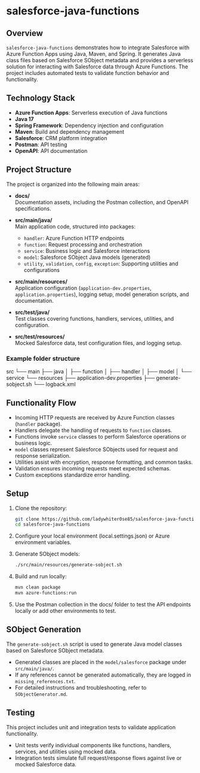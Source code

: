 # salesforce-java-functions

## Overview

`salesforce-java-functions` demonstrates how to integrate Salesforce with Azure Function Apps using Java, Maven, and Spring. It generates Java class files based on Salesforce SObject metadata and provides a serverless solution for interacting with Salesforce data through Azure Functions. The project includes automated tests to validate function behavior and functionality.

## Technology Stack

- **Azure Function Apps**: Serverless execution of Java functions
- **Java 17**
- **Spring Framework**: Dependency injection and configuration
- **Maven**: Build and dependency management
- **Salesforce**: CRM platform integration
- **Postman**: API testing
- **OpenAPI**: API documentation

## Project Structure

The project is organized into the following main areas:

- **docs/**  
  Documentation assets, including the Postman collection, and OpenAPI specifications.

- **src/main/java/**  
  Main application code, structured into packages:
    - `handler`: Azure Function HTTP endpoints
    - `function`: Request processing and orchestration
    - `service`: Business logic and Salesforce interactions
    - `model`: Salesforce SObject Java models (generated)
    - `utility`, `validation`, `config`, `exception`: Supporting utilities and configurations

- **src/main/resources/**  
  Application configuration (`application-dev.properties`, `application.properties`), logging setup, model generation scripts, and documentation.

- **src/test/java/**  
  Test classes covering functions, handlers, services, utilities, and configuration.

- **src/test/resources/**  
  Mocked Salesforce data, test configuration files, and logging setup.

### Example folder structure

src └── main ├── java │ ├── function │ ├── handler │ ├── model │ └── service └── resources ├── application-dev.properties ├── generate-sobject.sh └── logback.xml

## Functionality Flow

- Incoming HTTP requests are received by Azure Function classes (`handler` package).
- Handlers delegate the handling of requests to `function` classes.
- Functions invoke `service` classes to perform Salesforce operations or business logic.
- `model` classes represent Salesforce SObjects used for request and response serialization.
- Utilities assist with encryption, response formatting, and common tasks.
- Validation ensures incoming requests meet expected schemas.
- Custom exceptions standardize error handling.

## Setup

1. Clone the repository:

    ```bash
    git clone https://github.com/ladywhiter0se85/salesforce-java-functions.git
    cd salesforce-java-functions
    ```

2. Configure your local environment (local.settings.json) or Azure environment variables.

3. Generate SObject models:

    ```bash
    ./src/main/resources/generate-sobject.sh
    ```

4. Build and run locally:

    ```bash
   mvn clean package
   mvn azure-functions:run
   ```

5. Use the Postman collection in the docs/ folder to test the API endpoints locally or add other environments to test.

## SObject Generation

The `generate-sobject.sh` script is used to generate Java model classes based on Salesforce SObject metadata.

- Generated classes are placed in the `model/salesforce` package under `src/main/java/`.
- If any references cannot be generated automatically, they are logged in `missing_references.txt`.
- For detailed instructions and troubleshooting, refer to `SObjectGenerator.md`.

## Testing

This project includes unit and integration tests to validate application functionality.

- Unit tests verify individual components like functions, handlers, services, and utilities using mocked data.
- Integration tests simulate full request/response flows against live or mocked Salesforce data.
